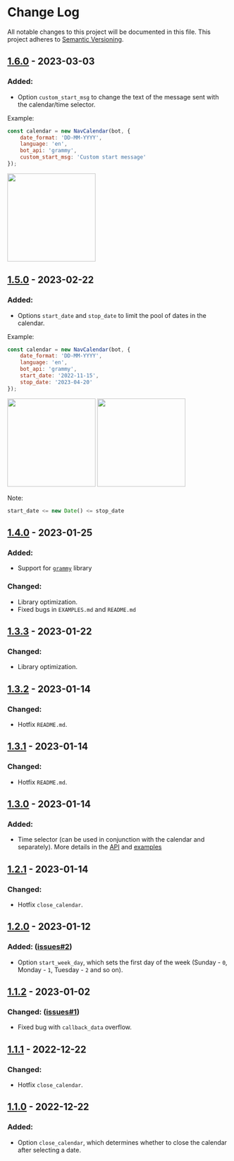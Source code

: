 
# Change Log

All notable changes to this project will be documented in this file.
This project adheres to [Semantic Versioning](http://semver.org/).

## [1.6.0](https://github.com/VDS13/telegram-inline-calendar/compare/1.5.0...1.6.0) - 2023-03-03

### Added:

* Option `custom_start_msg` to change the text of the message sent with the calendar/time selector.

Example:
```js
const calendar = new NavCalendar(bot, {
    date_format: 'DD-MM-YYYY',
    language: 'en',
    bot_api: 'grammy',
    custom_start_msg: 'Сustom start message'
});
```
<div align="left">
<img src="https://github.com/VDS13/telegram-inline-calendar/blob/main/img/ex3.jpg" width="200"/>
</div>

## [1.5.0](https://github.com/VDS13/telegram-inline-calendar/compare/1.4.0...1.5.0) - 2023-02-22

### Added:

* Options `start_date` and `stop_date` to limit the pool of dates in the calendar.

Example:
```js
const calendar = new NavCalendar(bot, {
    date_format: 'DD-MM-YYYY',
    language: 'en',
    bot_api: 'grammy',
    start_date: '2022-11-15',
    stop_date: '2023-04-20'
});
```
<div align="left">
<img src="https://github.com/VDS13/telegram-inline-calendar/blob/main/img/ex1.jpg" width="200"/>
<img src="https://github.com/VDS13/telegram-inline-calendar/blob/main/img/ex2.jpg" width="200"/>
</div>

Note: 
```js
start_date <= new Date() <= stop_date
```

## [1.4.0](https://github.com/VDS13/telegram-inline-calendar/compare/1.3.3...1.4.0) - 2023-01-25

### Added:

* Support for [`grammy`](https://github.com/grammyjs/grammY) library

### Changed:

* Library optimization.
* Fixed bugs in `EXAMPLES.md` and `README.md`

## [1.3.3](https://github.com/VDS13/telegram-inline-calendar/compare/1.3.2...1.3.3) - 2023-01-22

### Changed:

* Library optimization.

## [1.3.2](https://github.com/VDS13/telegram-inline-calendar/compare/1.3.1...1.3.2) - 2023-01-14

### Changed:

* Hotfix ```README.md```.

## [1.3.1](https://github.com/VDS13/telegram-inline-calendar/compare/1.3.0...1.3.1) - 2023-01-14

### Changed:

* Hotfix ```README.md```.

## [1.3.0](https://github.com/VDS13/telegram-inline-calendar/compare/1.2.1...1.3.0) - 2023-01-14

### Added:

* Time selector (can be used in conjunction with the calendar and separately).
More details in the [API](https://github.com/VDS13/telegram-inline-calendar/blob/main/API.md) and [examples](https://github.com/VDS13/telegram-inline-calendar/blob/main/EXAMPLES.md)

## [1.2.1](https://github.com/VDS13/telegram-inline-calendar/compare/1.2.0...1.2.1) - 2023-01-14

### Changed:

* Hotfix ```close_calendar```.

## [1.2.0](https://github.com/VDS13/telegram-inline-calendar/compare/1.1.2...1.2.0) - 2023-01-12

### Added: ([issues#2](https://github.com/VDS13/telegram-inline-calendar/issues/2))

* Option `start_week_day`, which sets the first day of the week (Sunday - `0`, Monday - `1`, Tuesday - `2` and so on).

## [1.1.2](https://github.com/VDS13/telegram-inline-calendar/compare/1.1.1...1.1.2) - 2023-01-02

### Changed: ([issues#1](https://github.com/VDS13/telegram-inline-calendar/issues/1))

* Fixed bug with `callback_data` overflow.

## [1.1.1](https://github.com/VDS13/telegram-inline-calendar/compare/1.1.0...1.1.1) - 2022-12-22

### Changed:

* Hotfix ```close_calendar```.

## [1.1.0](https://github.com/VDS13/telegram-inline-calendar/compare/1.0.3...1.1.0) - 2022-12-22

### Added:

* Option ```close_calendar```, which determines whether to close the calendar after selecting a date.